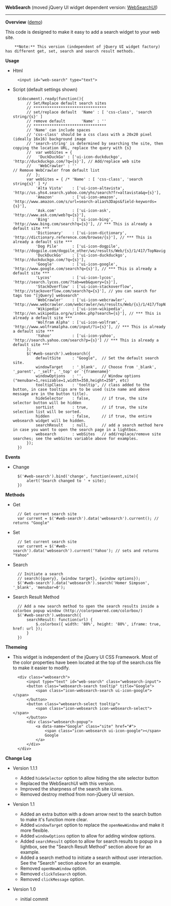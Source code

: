 **WebSearch** (moved jQuery UI widget dependent version: [WebSearchUI][1])

----------

**Overview** ([demo][2])

This code is designed to make it easy to add a search widget to your web site.

        **Note:** This version (independent of jQuery UI widget factory) has different get, set, search and search result methods.

**Usage**

* Html

        <input id="web-search" type="text">

* Script (default settings shown)

        $(document).ready(function(){
            // Set/Replace default search sites
            // ********************************
            // set/replace default  'Name' : [ 'css-class', 'search string/{s}' ]
            // remove default       'Name' : ''
            // ********************************
            // 'Name' can include spaces
            // 'css-class' should be a css class with a 20x20 pixel (ideally 16x16) background image
            // 'search-string' is determined by searching the site, then copying the location URL, replace the query with {s}
            //  var webSites = {
            //   'DuckDuckGo' : ['ui-icon-duckduckgo', 'http://duckduckgo.com/?q={s}'], // Add/replace web site
            //   'WebCrawler' : ''                                                      // Remove WebCrawler from default list
            //  };
            var webSites = { /* 'Name' : [ 'css-class', 'search string{s}' ] */
                'Alta Vista'    : ['ui-icon-altavista',     'http://us.yhs4.search.yahoo.com/yhs/search?fr=altavista&q={s}'],
                'Amazon'        : ['ui-icon-amazon',        'http://www.amazon.com/s/url=search-alias%3Daps&field-keywords={s}'],
                'Ask.com'       : ['ui-icon-ask',           'http://www.ask.com/web?q={s}'],
                'Bing'          : ['ui-icon-bing',          'http://www.bing.com/search?q={s}'], // *** This is already a default site ***
                'Dictionary'    : ['ui-icon-dictionary',    'http://dictionary.reference.com/browse/{s}'], // *** This is already a default site ***
                'Dog Pile'      : ['ui-icon-dogpile',       'http://dogpile.com/dogpile_other/ws/results/Web/{s}/1/417/TopNavigation/Relevance/'],
                'DuckDuckGo'    : ['ui-icon-duckduckgo',    'http://duckduckgo.com/?q={s}'],
                'Google'        : ['ui-icon-google',        'http://www.google.com/search?q={s}'], // *** This is already a default site ***
                'Lycos'         : ['ui-icon-lycos',         'http://search.lycos.com/?tab=web&query={s}'],
                'StackOverflow' : ['ui-icon-stackoverflow', 'http://stackoverflow.com/search?q={s}'], // you can search for tags too "[jQuery] websearch"
                'WebCrawler'    : ['ui-icon-webcrawler',    'http://www.webcrawler.com/webcrawler/ws/results/Web/{s}/1/417/TopNavigation/Relevance/'],
                'Wikipedia'     : ['ui-icon-wikipedia',     'http://en.wikipedia.org/w/index.php?search={s}'], // *** This is already a default site ***
                'Wolfram Alpha' : ['ui-icon-wolfram',       'http://www.wolframalpha.com/input/?i={s}'], // *** This is already a default site ***
                'Yahoo'         : ['ui-icon-yahoo',         'http://search.yahoo.com/search?p={s}'] // *** This is already a default site ***
            };
            $('#web-search').websearch({
                defaultSite     : "Google",  // Set the default search site.
                windowTarget    : '_blank',  // Choose from '_blank', '_parent', '_self', '_top' or '{framename}'
                windowOptions   : '',        // Window options ("menubar=1,resizable=1,width=350,height=250", etc)
                tooltipClass    : 'tooltip', // class added to the button, in case tooltips are to be used (site name and above message are in the button title).
                hideSelector    : false,     // if true, the site selector button will be hidden
                sortList        : true,      // if true, the site selection list will be sorted.
                hidden          : false,     // if true, the entire websearch widget will be hidden.
                searchResult    : null,      // add a search method here in case you want to open the search page in a lightbox.
                websearch       : webSites   // add/replace/remove site searches; see the webSites variable above for examples.
            });
        })

**Events**

* Change

        $('#web-search').bind('change', function(event,site){
            alert('Search changed to ' + site);
        })


**Methods**

* Get

        // Get current search site
        var current = $('#web-search').data('websearch').current(); // returns "Google"

* Set

        // Set current search site
        var current = $('#web-search').data('websearch').current('Yahoo'); // sets and returns "Yahoo"

* Search

        // Initiate a search 
        // search({query}, {window target}, {window options});
        $('#web-search').data('websearch').search('Homer Simpson', '_blank', 'menubar=0');

* Search Result Method

        // Add a new search method to open the search results inside a colorbox popup window (http://colorpowered.com/colorbox/)
        $('#web-search').websearch({
            searchResult: function(url) {
                $.colorbox({ width: '80%', height: '80%', iframe: true, href: url });
            }
        })

**Themeing**

* This widget is independent of the jQuery UI CSS Framework. Most of the color properties have been located at the top of the search.css file to make it easier to modify.

        <div class="websearch">
            <input type="text" id="web-search" class="websearch-input">
            <button class="websearch-search tooltip" title="Google">
                <span class="icon-websearch-search ui-icon-google"></span>
            </button>
            <button class="websearch-select tooltip">
                <span class="icon-websearch icon-websearch-select"></span>
            </button>
            <div class="websearch-popup">
                <a data-name="Google" class="site" href="#">
                    <span class="icon-websearch ui-icon-google"></span>
                    Google
                </a>
            </div>
        </div>

**Change Log**

* Version 1.1.1

    * Added <code>hideSelector</code> option to allow hiding the site selector button
    * Replaced the WebSearchUI with this version.
    * Improved the sharpness of the search site icons.
    * Removed destroy method from non-jQuery UI version.

* Version 1.1

    * Added an extra button with a down arrow next to the search button to make it's function more clear.
    * Added <code>windowTarget</code> option to replace the <code>openNewWindow</code> and make it more flexible.
    * Added <code>windowOptions</code> option to allow for adding window options.
    * Added <code>searchResult</code> option to allow for search results to popup in a lightbox, see the "Search Result Method" section above for an example.
    * Added a search method to initiate a search without user interaction. See the "Search" section above for an example.
    * Removed <code>openNewWindow</code> option.
    * Removed <code>clickToSearch</code> option.
    * Removed <code>clickMessage</code> option.

* Version 1.0

    * initial commit

 [1]: http://github.com/Mottie/WebSearchUI
 [2]: http://mottie.github.com/WebSearch/